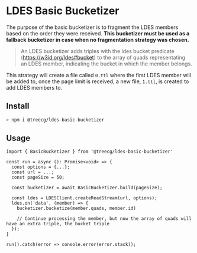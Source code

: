 # LDES Basic Bucketizer

The purpose of the basic bucketizer is to fragment the LDES members based on the order they were received. **This bucketizer must be used as a fallback bucketizer in case when no fragmentation strategy was chosen.**

> An LDES bucketizer adds triples with the ldes bucket predicate (https://w3id.org/ldes#bucket) to the array of quads representating an LDES member, indicating the bucket in which the member belongs.

This strategy will create a file called `0.ttl` where the first LDES member will be added to, once the page limit is received, a new file, `1.ttl`, is created to add LDES members to.

## Install

```bash
> npm i @treecg/ldes-basic-bucketizer
```

## Usage

```
import { BasicBucketizer } from '@treecg/ldes-basic-bucketizer'

const run = async (): Promise<void> => {
  const options = {...};
  const url = ...;
  const pageSize = 50;

  const bucketizer = await BasicBucketizer.build(pageSize);

  const ldes = LDESClient.createReadStream(url, options);
  ldes.on('data', (member) => {
    bucketizer.bucketize(member.quads, member.id)

    // Continue processing the member, but now the array of quads will have an extra triple, the bucket triple
  });
}

run().catch(error => console.error(error.stack));
```
